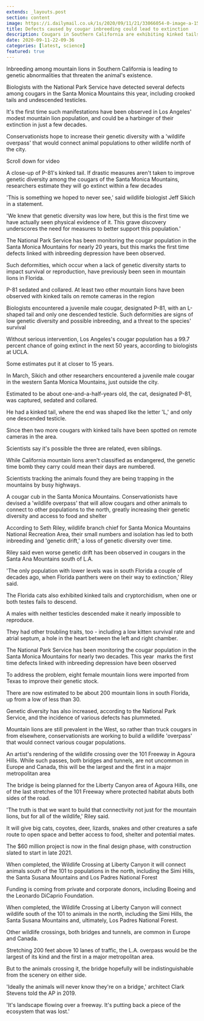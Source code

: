 ```yaml
---
extends: _layouts.post
section: content
image: https://i.dailymail.co.uk/1s/2020/09/11/21/33066054-0-image-a-15_1599856056963.jpg 
title: Defects caused by cougar inbreeding could lead to extinction 
description: Cougars in Southern California are exhibiting kinked tails and undescended testes, signs of poor genetic diversity that could render them extinct within a few decades. 
date: 2020-09-11-22-09-36 
categories: [latest, science] 
featured: true 
--- 
```

Inbreeding among mountain lions in Southern California is leading to genetic abnormalities that threaten the animal's existence.

Biologists with the National Park Service have detected several defects among cougars in the Santa Monica Mountains this year, including crooked tails and undescended testicles.

It's the first time such manifestations have been observed in Los Angeles' modest mountain lion population, and could be a harbinger of their extinction in just a few decades.

Conservationists hope to increase their genetic diversity with a 'wildlife overpass' that would connect animal populations to other wildlife north of the city.

Scroll down for video 

A close-up of P-81's kinked tail. If drastic measures aren't taken to improve genetic diversity among the cougars of the Santa Monica Mountains, researchers estimate they will go extinct within a few decades

'This is something we hoped to never see,' said wildlife biologist Jeff Sikich in a statement.

'We knew that genetic diversity was low here, but this is the first time we have actually seen physical evidence of it. This grave discovery underscores the need for measures to better support this population.'

The National Park Service has been monitoring the cougar population in the Santa Monica Mountains for nearly 20 years, but this marks the first time defects linked with inbreeding depression have been observed.

Such deformities, which occur when a lack of genetic diversity starts to impact survival or reproduction, have previously been seen in mountain lions in Florida.

P-81 sedated and collared. At least two other mountain lions have been observed with kinked tails on remote cameras in the region

Biologists encountered a juvenile male cougar, designated P-81, with an L-shaped tail and only one descended testicle. Such deformities are signs of low genetic diversity and possible inbreeding, and a threat to the species' survival

Without serious intervention, Los Angeles's cougar population has a 99.7 percent chance of going extinct in the next 50 years, according to biologists at UCLA.

Some estimates put it at closer to 15 years.

In March, Sikich and other researchers encountered a juvenile male cougar in the western Santa Monica Mountains, just outside the city.

Estimated to be about one-and-a-half-years old, the cat, designated P-81, was captured, sedated and collared.

He had a kinked tail, where the end was shaped like the letter 'L,' and only one descended testicle. 

Since then two more cougars with kinked tails have been spotted on remote cameras in the area.

Scientists say it's possible the three are related, even siblings.

While California mountain lions aren't classified as endangered, the genetic time bomb they carry could mean their days are numbered.

Scientists tracking the animals found they are being trapping in the mountains by busy highways.

A cougar cub in the Santa Monica Mountains. Conservationists have devised a 'wildlife overpass' that will allow cougars and other animals to connect to other populations to the north, greatly increasing their genetic diversity and access to food and shelter 

According to Seth Riley, wildlife branch chief for Santa Monica Mountains National Recreation Area, their small numbers and isolation has led to both inbreeding and 'genetic drift,' a loss of genetic diversity over time.

Riley said even worse genetic drift has been observed in cougars in the Santa Ana Mountains south of L.A.

'The only population with lower levels was in south Florida a couple of decades ago, when Florida panthers were on their way to extinction,' Riley said.

The Florida cats also exhibited kinked tails and cryptorchidism, when one or both testes fails to descend. 

A males with neither testicles descended make it nearly impossible to reproduce.

They had other troubling traits, too - including a low kitten survival rate and atrial septum, a hole in the heart between the left and right chamber.

The National Park Service has been monitoring the cougar population in the Santa Monica Mountains for nearly two decades. This year  marks the first time defects linked with inbreeding depression have been observed

To address the problem, eight female mountain lions were imported from Texas to improve their genetic stock.

There are now estimated to be about 200 mountain lions in south Florida, up from a low of less than 30.

Genetic diversity has also increased, according to the National Park Service, and the incidence of various defects has plummeted.

Mountain lions are still prevalent in the West, so rather than truck cougars in from elsewhere, conservationists are working to build a wildlife 'overpass' that would connect various cougar populations. 

An artist's rendering of the wildlife crossing over the 101 Freeway in Agoura Hills. While such passes, both bridges and tunnels, are not uncommon in Europe and Canada, this will be the largest and the first in a major metropolitan area 

The bridge is being planned for the Liberty Canyon area of Agoura Hills, one of the last stretches of the 101 Freeway where protected habitat abuts both sides of the road.

'The truth is that we want to build that connectivity not just for the mountain lions, but for all of the wildlife,' Riley said.

It will give big cats, coyotes, deer, lizards, snakes and other creatures a safe route to open space and better access to food, shelter and potential mates. 

The $60 million project is now in the final design phase, with construction slated to start in late 2021.

When completed, the Wildlife Crossing at Liberty Canyon it will connect animals south of the 101 to populations in the north, including the Simi Hills, the Santa Susana Mountains and Los Padres National Forest 

Funding is coming from private and corporate donors, including Boeing and the Leonardo DiCaprio Foundation.

When completed, the Wildlife Crossing at Liberty Canyon will connect wildlife south of the 101 to animals in the north, including the Simi Hills, the Santa Susana Mountains and, ultimately, Los Padres National Forest.

Other wildlife crossings, both bridges and tunnels, are common in Europe and Canada. 

Stretching 200 feet above 10 lanes of traffic, the L.A. overpass would be the largest of its kind and the first in a major metropolitan area.  

But to the animals crossing it, the bridge hopefully will be indistinguishable from the scenery on either side. 

'Ideally the animals will never know they're on a bridge,' architect Clark Stevens told the AP in 2019. 

'It's landscape flowing over a freeway. It's putting back a piece of the ecosystem that was lost.'

